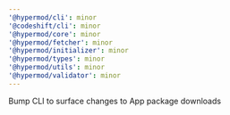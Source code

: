 ```yaml
---
'@hypermod/cli': minor
'@codeshift/cli': minor
'@hypermod/core': minor
'@hypermod/fetcher': minor
'@hypermod/initializer': minor
'@hypermod/types': minor
'@hypermod/utils': minor
'@hypermod/validator': minor
---
```


Bump CLI to surface changes to App package downloads
